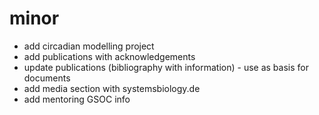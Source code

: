 # minor
* add circadian modelling project
* add publications with acknowledgements  
* update publications (bibliography with information) - use as basis for documents
* add media section with systemsbiology.de
* add mentoring GSOC info
 